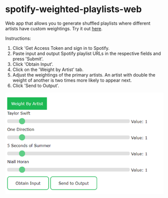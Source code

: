 # spotify-weighted-playlists-web
Web app that allows you to generate shuffled playlists where different artists have custom weightings. Try it out [here](https://zanderson004.github.io/spotify-weighted-playlists-web/).

Instructions:
1. Click 'Get Access Token and sign in to Spotify.
2. Paste input and output Spotify playlist URLs in the respective fields and press 'Submit'.
3. Click 'Obtain Input'.
4. Click on the 'Weight by Artist' tab.
5. Adjust the weightings of the primary artists. An artist with double the weight of another is two times more likely to appear next.
6. Click 'Send to Output'.

![Screenshot](shuffle.png)

